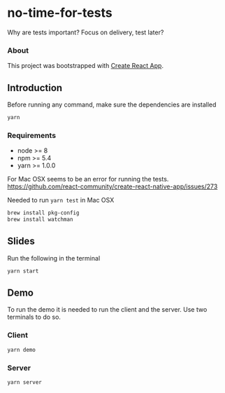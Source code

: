 # no-time-for-tests
Why are tests important? Focus on delivery, test later?

### About
This project was bootstrapped with [Create React App](https://github.com/facebookincubator/create-react-app).

## Introduction
Before running any command, make sure the dependencies are installed
```js
yarn
```

### Requirements
+ node >= 8
+ npm >= 5.4
+ yarn >= 1.0.0

For Mac OSX seems to be an error for running the tests.
https://github.com/react-community/create-react-native-app/issues/273

Needed to run `yarn test` in Mac OSX
```sh
brew install pkg-config
brew install watchman
```

## Slides

Run the following in the terminal
```js
yarn start
```

## Demo

To run the demo it is needed to run the client and the server. Use two terminals to do so.
### Client
```js
yarn demo
```

### Server
```js
yarn server
```
